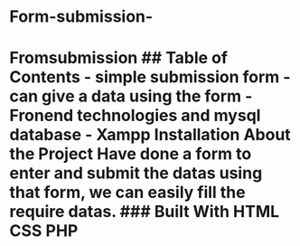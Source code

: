 # Form-submission-
# Fromsubmission  ## Table of Contents  - simple submission form - can give a data using the form - Fronend technologies and mysql database - Xampp Installation About the Project  Have done a form to enter and submit the datas using that form, we can easily fill the require datas. ### Built With  HTML CSS PHP
